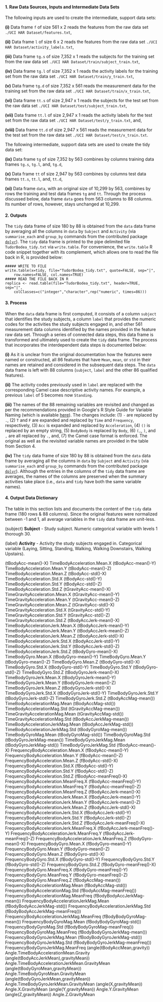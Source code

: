 #### 1. Raw Data Sources, Inputs and Intermediate Data Sets
The following inputs are used to create the intermediate, support data sets:

**(i)** Data frame `f` of size 561 x 2 reads the features from the raw data set `./UCI HAR Dataset/features.txt`,

**(ii)** Data frame `l` of size 6 x 2 reads the features from the raw data set `./UCI HAR Dataset/activity_labels.txt`,

**(iii)** Data frame `tg.s` of size 7,352 x 1 reads the subjects for the training set from the raw data set `./UCI HAR Dataset/train/subject_train.txt`,

**(iv)** Data frame `tg.l` of size 7,352 x 1 reads the activity labels for the training set from the raw data set `./UCI HAR Dataset/train/y_train.txt`,

**(v)** Data frame `tg.d` of size 7,352 x 561 reads the measurement data for the training set from the raw data set `./UCI HAR Dataset/train/x_train.txt`,

**(vi)** Data frame `tt.s` of size 2,947 x 1 reads the subjects for the test set from the raw data set `./UCI HAR Dataset/test/subject_train.txt`,

**(vii)** Data frame `tt.l` of size 2,947 x 1 reads the activity labels for the test set from the raw data set `./UCI HAR Dataset/test/y_train.txt`, and,

**(viii)** Data frame `tt.d` of size 2,947 x 561 reads the measurement data for the test set from the raw data set `./UCI HAR Dataset/test/x_train.txt`.

The following intermediate, support data sets are used to create the tidy data set:

**(ix)** Data frame `tg` of size 7,352 by 563 combines by columns training data frames `tg.s`, `tg.l`, and, `tg.d`,

**(x)** Data frame `tt` of size 2,947 by 563 combines by columns test data frames `tt.s`, `tt.l`, and, `tt.d`,

**(xi)** Data frame `data`, with an original size of 10,299 by 563, combines by rows the training and test data frames `tg` and `tt`. Through the process discussed below, data frame `data` goes from 563 columns to 88 columns. Its number of rows, however, stays unchanged at 10,299.


#### 2. Outputs
The `tidy` data frame of size 180 by 88 is obtained from the `data` data frame by averaging all the columns in `data` by `Subject` and `Activity` (via `summarise_each` and `group_by` commands from the contributed package [`dplyr`](http://cran.r-project.org/web/packages/dplyr/index.html)). The `tidy` data frame is printed to the pipe delimited file `TudorBodea_tidy.txt` via `write.table`. For convenience, the `write.table` R code snippet together with its complement, which allows one to read the file back in R, is provided below:

```
##### WRITE TO FILE
write.table(x=tidy, file="TudorBodea_tidy.txt", quote=FALSE, sep="|", 
	row.names=FALSE, col.names=TRUE)
##### READ THE FILE BACK IN R
replica <- read.table(file="TudorBodea_tidy.txt", header=TRUE, sep="|", 
	colClasses=c("integer","character",rep("numeric", times=86)))
```


#### 3. Process
When the `data` data frame is first computed, it consists of a column `subject` that identifies the study subjects, a column `label` that provides the numeric codes for the activities the study subjects engaged in, and other 561 measurement data columns identified by the names provided in the feature raw data set. Through a series of connected data steps, this data frame is transformed and ultimately used to create the `tidy` data frame. The process that incorporates the interdependent data steps is documented below:

**(i)** As it is unclear from the original documentation how the features were named or constructed, all 86 features that have `Mean`, `mean`, or `std` in their names are retained and considered in the subsequent data steps. The `data` data frame is left with 88 columns (`subject`, `label` and the other 86 qualified features).

**(ii)** The activity codes previously used in `label` are replaced with the corresponding Camel case descriptive activity names. For example, a previous `label` of 5 becomes now `Standing`.

**(iii)** The names of the 88 remaining variables are revisited and changed as per the recommendations provided in Google's R Style Guide for Variable Naming (which is available [here](https://google-styleguide.googlecode.com/svn/trunk/Rguide.xml)). The changes include: (1) `-` are replaced by `.`, (2) `T` and `F` are expanded and replaced by `Time` and `Frequency`, respectively, (3) `Acc` is expanded and replaced by `Acceleration`, (4) `()` is replaced by an empty string, (5) `BodyBody` is replaced by `Body`, (6) `(,`, `)`, and `,` are all replaced by `.`, and, (7) the Camel case format is enforced. The original as well as the revisited variable names are provided in the table from Section 4.

**(iv)** The `tidy` data frame of size 180 by 88 is obtained from the `data` data frame by averaging all the columns in `data` by `Subject` and `Activity` (via `summarise_each` and `group_by` commands from the contributed package [`dplyr`](http://cran.r-project.org/web/packages/dplyr/index.html)). Although the entries in the columns of the `tidy` data frame are averages, the names of the columns are preserved when the summary activities take place (i.e., `data` and `tidy` have both the same variable names).


#### 4. Output Data Dictionary
The table in this section lists and documents the content of the `tidy` data frame (180 rows & 88 columns). Since the original features were normalized between -1 and 1, all average variables in the `tidy` data frame are unit-less.

(subject) **Subject** - Study subject. Numeric categorical variable with levels 1 thorough 30.

(label) **Activity** - Activity the study subjects engaged in. Categorical variable (Laying, Sitting, Standing, Walking, Walking Downstairs, Walking Upstairs).

(tBodyAcc-mean()-X) TimeBodyAcceleration.Mean.X
(tBodyAcc-mean()-Y) TimeBodyAcceleration.Mean.Y
(tBodyAcc-mean()-Z) TimeBodyAcceleration.Mean.Z
(tBodyAcc-std()-X) TimeBodyAcceleration.Std.X
(tBodyAcc-std()-Y) TimeBodyAcceleration.Std.Y
(tBodyAcc-std()-Z) TimeBodyAcceleration.Std.Z
(tGravityAcc-mean()-X) TimeGravityAcceleration.Mean.X
(tGravityAcc-mean()-Y) TimeGravityAcceleration.Mean.Y
(tGravityAcc-mean()-Z) TimeGravityAcceleration.Mean.Z
(tGravityAcc-std()-X) TimeGravityAcceleration.Std.X
(tGravityAcc-std()-Y) TimeGravityAcceleration.Std.Y
(tGravityAcc-std()-Z) TimeGravityAcceleration.Std.Z
(tBodyAccJerk-mean()-X) TimeBodyAccelerationJerk.Mean.X
(tBodyAccJerk-mean()-Y) TimeBodyAccelerationJerk.Mean.Y
(tBodyAccJerk-mean()-Z) TimeBodyAccelerationJerk.Mean.Z
(tBodyAccJerk-std()-X) TimeBodyAccelerationJerk.Std.X
(tBodyAccJerk-std()-Y) TimeBodyAccelerationJerk.Std.Y
(tBodyAccJerk-std()-Z) TimeBodyAccelerationJerk.Std.Z
(tBodyGyro-mean()-X) TimeBodyGyro.Mean.X
(tBodyGyro-mean()-Y) TimeBodyGyro.Mean.Y
(tBodyGyro-mean()-Z) TimeBodyGyro.Mean.Z
(tBodyGyro-std()-X) TimeBodyGyro.Std.X
(tBodyGyro-std()-Y) TimeBodyGyro.Std.Y
(tBodyGyro-std()-Z) TimeBodyGyro.Std.Z
(tBodyGyroJerk-mean()-X) TimeBodyGyroJerk.Mean.X
(tBodyGyroJerk-mean()-Y) TimeBodyGyroJerk.Mean.Y
(tBodyGyroJerk-mean()-Z) TimeBodyGyroJerk.Mean.Z
(tBodyGyroJerk-std()-X) TimeBodyGyroJerk.Std.X
(tBodyGyroJerk-std()-Y) TimeBodyGyroJerk.Std.Y
(tBodyGyroJerk-std()-Z) TimeBodyGyroJerk.Std.Z
(tBodyAccMag-mean()) TimeBodyAccelerationMag.Mean
(tBodyAccMag-std()) TimeBodyAccelerationMag.Std
(tGravityAccMag-mean()) TimeGravityAccelerationMag.Mean
(tGravityAccMag-std()) TimeGravityAccelerationMag.Std
(tBodyAccJerkMag-mean()) TimeBodyAccelerationJerkMag.Mean
(tBodyAccJerkMag-std()) TimeBodyAccelerationJerkMag.Std
(tBodyGyroMag-mean()) TimeBodyGyroMag.Mean
(tBodyGyroMag-std()) TimeBodyGyroMag.Std
(tBodyGyroJerkMag-mean()) TimeBodyGyroJerkMag.Mean
(tBodyGyroJerkMag-std()) TimeBodyGyroJerkMag.Std
(fBodyAcc-mean()-X) FrequencyBodyAcceleration.Mean.X
(fBodyAcc-mean()-Y) FrequencyBodyAcceleration.Mean.Y
(fBodyAcc-mean()-Z) FrequencyBodyAcceleration.Mean.Z
(fBodyAcc-std()-X) FrequencyBodyAcceleration.Std.X
(fBodyAcc-std()-Y) FrequencyBodyAcceleration.Std.Y
(fBodyAcc-std()-Z) FrequencyBodyAcceleration.Std.Z
(fBodyAcc-meanFreq()-X) FrequencyBodyAcceleration.MeanFreq.X
(fBodyAcc-meanFreq()-Y) FrequencyBodyAcceleration.MeanFreq.Y
(fBodyAcc-meanFreq()-Z) FrequencyBodyAcceleration.MeanFreq.Z
(fBodyAccJerk-mean()-X) FrequencyBodyAccelerationJerk.Mean.X
(fBodyAccJerk-mean()-Y) FrequencyBodyAccelerationJerk.Mean.Y
(fBodyAccJerk-mean()-Z) FrequencyBodyAccelerationJerk.Mean.Z
(fBodyAccJerk-std()-X) FrequencyBodyAccelerationJerk.Std.X
(fBodyAccJerk-std()-Y) FrequencyBodyAccelerationJerk.Std.Y
(fBodyAccJerk-std()-Z) FrequencyBodyAccelerationJerk.Std.Z
(fBodyAccJerk-meanFreq()-X) FrequencyBodyAccelerationJerk.MeanFreq.X
(fBodyAccJerk-meanFreq()-Y) FrequencyBodyAccelerationJerk.MeanFreq.Y
(fBodyAccJerk-meanFreq()-Z) FrequencyBodyAccelerationJerk.MeanFreq.Z
(fBodyGyro-mean()-X) FrequencyBodyGyro.Mean.X
(fBodyGyro-mean()-Y) FrequencyBodyGyro.Mean.Y
(fBodyGyro-mean()-Z) FrequencyBodyGyro.Mean.Z
(fBodyGyro-std()-X) FrequencyBodyGyro.Std.X
(fBodyGyro-std()-Y) FrequencyBodyGyro.Std.Y
(fBodyGyro-std()-Z) FrequencyBodyGyro.Std.Z
(fBodyGyro-meanFreq()-X) FrequencyBodyGyro.MeanFreq.X
(fBodyGyro-meanFreq()-Y) FrequencyBodyGyro.MeanFreq.Y
(fBodyGyro-meanFreq()-Z) FrequencyBodyGyro.MeanFreq.Z
(fBodyAccMag-mean()) FrequencyBodyAccelerationMag.Mean
(fBodyAccMag-std()) FrequencyBodyAccelerationMag.Std
(fBodyAccMag-meanFreq()) FrequencyBodyAccelerationMag.MeanFreq
(fBodyBodyAccJerkMag-mean()) FrequencyBodyAccelerationJerkMag.Mean
(fBodyBodyAccJerkMag-std()) FrequencyBodyAccelerationJerkMag.Std
(fBodyBodyAccJerkMag-meanFreq()) FrequencyBodyAccelerationJerkMag.MeanFreq
(fBodyBodyGyroMag-mean()) FrequencyBodyGyroMag.Mean
(fBodyBodyGyroMag-std()) FrequencyBodyGyroMag.Std
(fBodyBodyGyroMag-meanFreq()) FrequencyBodyGyroMag.MeanFreq
(fBodyBodyGyroJerkMag-mean()) FrequencyBodyGyroJerkMag.Mean
(fBodyBodyGyroJerkMag-std()) FrequencyBodyGyroJerkMag.Std
(fBodyBodyGyroJerkMag-meanFreq()) FrequencyBodyGyroJerkMag.MeanFreq
(angle(tBodyAccMean,gravity)) Angle.TimeBodyAccelerationMean.Gravity
(angle(tBodyAccJerkMean),gravityMean)) Angle.TimeBodyAccelerationJerkMean.GravityMean
(angle(tBodyGyroMean,gravityMean)) Angle.TimeBodyGyroMean.GravityMean
(angle(tBodyGyroJerkMean,gravityMean)) Angle.TimeBodyGyroJerkMean.GravityMean
(angle(X,gravityMean)) Angle.X.GravityMean
(angle(Y,gravityMean)) Angle.Y.GravityMean
(angle(Z,gravityMean)) Angle.Z.GravityMean






